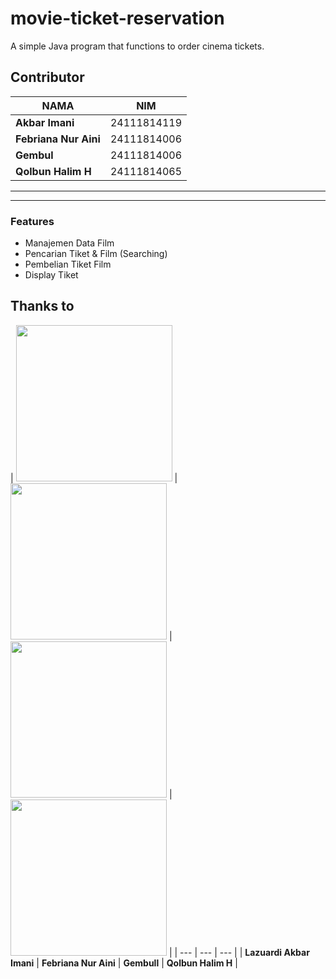 # movie-ticket-reservation
A simple Java program that functions to order cinema tickets.

##  Contributor
| NAMA | NIM |
|--------|--------|
| **Akbar Imani** | 24111814119 |
| **Febriana Nur Aini** | 24111814006 |
| **Gembul** | 24111814006 |
| **Qolbun Halim H** | 24111814065 |



---

---
### Features
- Manajemen Data Film 
- Pencarian Tiket & Film (Searching)   
- Pembelian Tiket Film 
- Display Tiket


## Thanks to

| [<img src="https://avatars.githubusercontent.com/u/43921327?v=4" width="250"/>](https://github.com/Dezkrazzer) | [<img src="https://avatars.githubusercontent.com/u/197025301?v=4" width="250"/>](https://github.com/beeena4) | [<img src="https://avatars.githubusercontent.com/u/208225069?v=4" width="250"/>](https://github.com/rifkimaulana25) | [<img src="https://avatars.githubusercontent.com/u/206008673?v=4" width="250"/>](https://github.com/byeone001) |
| --- | --- | --- |
| **Lazuardi Akbar Imani** | **Febriana Nur Aini** | **Gembull** | **Qolbun Halim H** |

